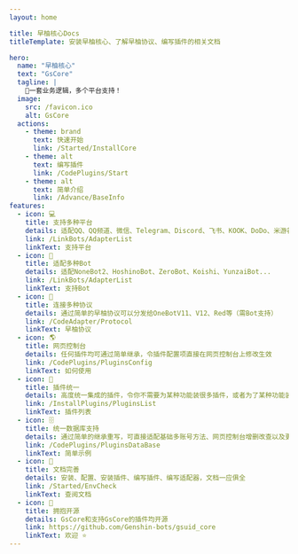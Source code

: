 ```yaml
---
layout: home

title: 早柚核心Docs
titleTemplate: 安装早柚核心、了解早柚协议、编写插件的相关文档

hero:
  name: "早柚核心"
  text: "GsCore"
  tagline: |
    💖一套业务逻辑，多个平台支持！
  image:
    src: /favicon.ico
    alt: GsCore
  actions:
    - theme: brand
      text: 快速开始
      link: /Started/InstallCore
    - theme: alt
      text: 编写插件
      link: /CodePlugins/Start
    - theme: alt
      text: 简单介绍
      link: /Advance/BaseInfo
features:
  - icon: 💻
    title: 支持多种平台
    details: 适配QQ、QQ频道、微信、Telegram、Discord、飞书、KOOK、DoDo、米游社...
    link: /LinkBots/AdapterList
    linkText: 支持平台
  - icon: 🤖
    title: 适配多种Bot
    details: 适配NoneBot2、HoshinoBot、ZeroBot、Koishi、YunzaiBot...
    link: /LinkBots/AdapterList
    linkText: 支持Bot
  - icon: 🤝
    title: 连接多种协议
    details: 通过简单的早柚协议可以分发给OneBotV11、V12、Red等（需Bot支持）
    link: /CodeAdapter/Protocol
    linkText: 早柚协议
  - icon: 🌎
    title: 网页控制台
    details: 任何插件均可通过简单继承，令插件配置项直接在网页控制台上修改生效
    link: /CodePlugins/PluginsConfig
    linkText: 如何使用
  - icon: 🔌
    title: 插件统一
    details: 高度统一集成的插件，令你不需要为某种功能装很多插件，或者为了某种功能装重复插件
    link: /InstallPlugins/PluginsList
    linkText: 插件列表
  - icon: 🗄
    title: 统一数据库支持
    details: 通过简单的继承重写，可直接适配基础多账号方法、网页控制台增删改查以及更多
    link: /CodePlugins/PluginsDataBase
    linkText: 简单示例
  - icon: 📄
    title: 文档完善
    details: 安装、配置、安装插件、编写插件、编写适配器，文档一应俱全
    link: /Started/EnvCheck
    linkText: 查阅文档
  - icon: 🚩
    title: 拥抱开源
    details: GsCore和支持GsCore的插件均开源
    link: https://github.com/Genshin-bots/gsuid_core
    linkText: 欢迎 ⭐
---
```


<VPTeamPage>
  <VPTeamPageTitle>
    <template #title>
      核心成员介绍
    </template>
  </VPTeamPageTitle>
  <VPTeamMembers
    :members="members"
  />
</VPTeamPage>

<HomeContributors/>

